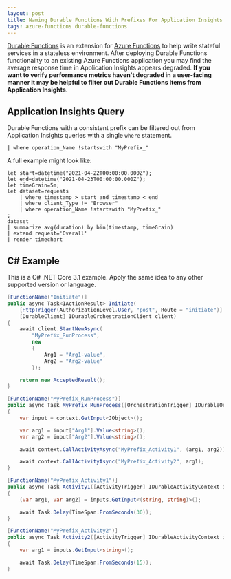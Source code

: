 ```yaml
---
layout: post
title: Naming Durable Functions With Prefixes For Application Insights Filtering
tags: azure-functions durable-functions
---
```


[Durable Functions](https://learn.microsoft.com/en-us/azure/azure-functions/durable/durable-functions-overview) is an extension for [Azure Functions](https://learn.microsoft.com/en-us/azure/azure-functions/functions-overview) to help write stateful services in a stateless environment. After deploying Durable Functions functionality to an existing Azure Functions application you may find the average response time in Application Insights appears degraded. **If you want to verify performance metrics haven't degraded in a user-facing manner it may be helpful to filter out Durable Functions items from Application Insights.**

## Application Insights Query

Durable Functions with a consistent prefix can be filtered out from Application Insights queries with a single `where` statement.

`| where operation_Name !startswith "MyPrefix_"`

A full example might look like:

```
let start=datetime("2021-04-22T00:00:00.000Z");
let end=datetime("2021-04-23T00:00:00.000Z");
let timeGrain=5m;
let dataset=requests
    | where timestamp > start and timestamp < end
    | where client_Type != "Browser"
    | where operation_Name !startswith "MyPrefix_"
;
dataset
| summarize avg(duration) by bin(timestamp, timeGrain)
| extend request='Overall'
| render timechart
```

## C# Example

This is a C# .NET Core 3.1 example. Apply the same idea to any other supported version or language.

```csharp
[FunctionName("Initiate")]
public async Task<IActionResult> Initiate(
    [HttpTrigger(AuthorizationLevel.User, "post", Route = "initiate")] HttpRequestMessage req,
    [DurableClient] IDurableOrchestrationClient client)
{
    await client.StartNewAsync(
        "MyPrefix_RunProcess",
        new
        {
            Arg1 = "Arg1-value",
            Arg2 = "Arg2-value"
        });

    return new AcceptedResult();
}

[FunctionName("MyPrefix_RunProcess")]
public async Task MyPrefix_RunProcess([OrchestrationTrigger] IDurableOrchestrationContext context)
{
    var input = context.GetInput<JObject>();

    var arg1 = input["Arg1"].Value<string>();
    var arg2 = input["Arg2"].Value<string>();

    await context.CallActivityAsync("MyPrefix_Activity1", (arg1, arg2));

    await context.CallActivityAsync("MyPrefix_Activity2", arg1);
}

[FunctionName("MyPrefix_Activity1")]
public async Task Activity1([ActivityTrigger] IDurableActivityContext inputs)
{
    (var arg1, var arg2) = inputs.GetInput<(string, string)>();

    await Task.Delay(TimeSpan.FromSeconds(30));
}

[FunctionName("MyPrefix_Activity2")]
public async Task Activity2([ActivityTrigger] IDurableActivityContext inputs)
{
    var arg1 = inputs.GetInput<string>();

    await Task.Delay(TimeSpan.FromSeconds(15));
}
```
